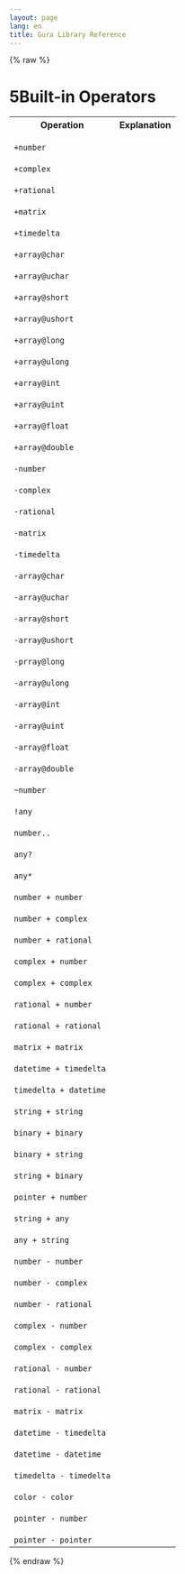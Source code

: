 ```yaml
---
layout: page
lang: en
title: Gura Library Reference
---
```


{% raw %}
<h1><span class="caption-index-1">5</span><a name="anchor-5"></a>Built-in Operators</h1>
<p>
<table>

<tr>
<th>
Operation</th>
<th>
Explanation</th>
</tr>

<tr>
<td>
<code>
+number</code>
</td>
<td>
</td>
</tr>

<tr>
<td>
<code>
+complex</code>
</td>
<td>
</td>
</tr>

<tr>
<td>
<code>
+rational</code>
</td>
<td>
</td>
</tr>

<tr>
<td>
<code>
+matrix</code>
</td>
<td>
</td>
</tr>

<tr>
<td>
<code>
+timedelta</code>
</td>
<td>
</td>
</tr>

<tr>
<td>
<code>
+array@char</code>
</td>
<td>
</td>
</tr>

<tr>
<td>
<code>
+array@uchar</code>
</td>
<td>
</td>
</tr>

<tr>
<td>
<code>
+array@short</code>
</td>
<td>
</td>
</tr>

<tr>
<td>
<code>
+array@ushort</code>
</td>
<td>
</td>
</tr>

<tr>
<td>
<code>
+array@long</code>
</td>
<td>
</td>
</tr>

<tr>
<td>
<code>
+array@ulong</code>
</td>
<td>
</td>
</tr>

<tr>
<td>
<code>
+array@int</code>
</td>
<td>
</td>
</tr>

<tr>
<td>
<code>
+array@uint</code>
</td>
<td>
</td>
</tr>

<tr>
<td>
<code>
+array@float</code>
</td>
<td>
</td>
</tr>

<tr>
<td>
<code>
+array@double</code>
</td>
<td>
</td>
</tr>

<tr>
<td>
<code>
-number</code>
</td>
<td>
</td>
</tr>

<tr>
<td>
<code>
-complex</code>
</td>
<td>
</td>
</tr>

<tr>
<td>
<code>
-rational</code>
</td>
<td>
</td>
</tr>

<tr>
<td>
<code>
-matrix</code>
</td>
<td>
</td>
</tr>

<tr>
<td>
<code>
-timedelta</code>
</td>
<td>
</td>
</tr>

<tr>
<td>
<code>
-array@char</code>
</td>
<td>
</td>
</tr>

<tr>
<td>
<code>
-array@uchar</code>
</td>
<td>
</td>
</tr>

<tr>
<td>
<code>
-array@short</code>
</td>
<td>
</td>
</tr>

<tr>
<td>
<code>
-array@ushort</code>
</td>
<td>
</td>
</tr>

<tr>
<td>
<code>
-prray@long</code>
</td>
<td>
</td>
</tr>

<tr>
<td>
<code>
-array@ulong</code>
</td>
<td>
</td>
</tr>

<tr>
<td>
<code>
-array@int</code>
</td>
<td>
</td>
</tr>

<tr>
<td>
<code>
-array@uint</code>
</td>
<td>
</td>
</tr>

<tr>
<td>
<code>
-array@float</code>
</td>
<td>
</td>
</tr>

<tr>
<td>
<code>
-array@double</code>
</td>
<td>
</td>
</tr>

<tr>
<td>
<code>
~number</code>
</td>
<td>
</td>
</tr>

<tr>
<td>
<code>
!any</code>
</td>
<td>
</td>
</tr>

<tr>
<td>
<code>
number..</code>
</td>
<td>
</td>
</tr>

<tr>
<td>
<code>
any?</code>
</td>
<td>
</td>
</tr>

<tr>
<td>
<code>
any*</code>
</td>
<td>
</td>
</tr>

<tr>
<td>
<code>
number + number</code>
</td>
<td>
</td>
</tr>

<tr>
<td>
<code>
number + complex</code>
</td>
<td>
</td>
</tr>

<tr>
<td>
<code>
number + rational</code>
</td>
<td>
</td>
</tr>

<tr>
<td>
<code>
complex + number</code>
</td>
<td>
</td>
</tr>

<tr>
<td>
<code>
complex + complex</code>
</td>
<td>
</td>
</tr>

<tr>
<td>
<code>
rational + number</code>
</td>
<td>
</td>
</tr>

<tr>
<td>
<code>
rational + rational</code>
</td>
<td>
</td>
</tr>

<tr>
<td>
<code>
matrix + matrix</code>
</td>
<td>
</td>
</tr>

<tr>
<td>
<code>
datetime + timedelta</code>
</td>
<td>
</td>
</tr>

<tr>
<td>
<code>
timedelta + datetime</code>
</td>
<td>
</td>
</tr>

<tr>
<td>
<code>
string + string</code>
</td>
<td>
</td>
</tr>

<tr>
<td>
<code>
binary + binary</code>
</td>
<td>
</td>
</tr>

<tr>
<td>
<code>
binary + string</code>
</td>
<td>
</td>
</tr>

<tr>
<td>
<code>
string + binary</code>
</td>
<td>
</td>
</tr>

<tr>
<td>
<code>
pointer + number</code>
</td>
<td>
</td>
</tr>

<tr>
<td>
<code>
string + any</code>
</td>
<td>
</td>
</tr>

<tr>
<td>
<code>
any + string</code>
</td>
<td>
</td>
</tr>

<tr>
<td>
<code>
number - number</code>
</td>
<td>
</td>
</tr>

<tr>
<td>
<code>
number - complex</code>
</td>
<td>
</td>
</tr>

<tr>
<td>
<code>
number - rational</code>
</td>
<td>
</td>
</tr>

<tr>
<td>
<code>
complex - number</code>
</td>
<td>
</td>
</tr>

<tr>
<td>
<code>
complex - complex</code>
</td>
<td>
</td>
</tr>

<tr>
<td>
<code>
rational - number</code>
</td>
<td>
</td>
</tr>

<tr>
<td>
<code>
rational - rational</code>
</td>
<td>
</td>
</tr>

<tr>
<td>
<code>
matrix - matrix</code>
</td>
<td>
</td>
</tr>

<tr>
<td>
<code>
datetime - timedelta</code>
</td>
<td>
</td>
</tr>

<tr>
<td>
<code>
datetime - datetime</code>
</td>
<td>
</td>
</tr>

<tr>
<td>
<code>
timedelta - timedelta</code>
</td>
<td>
</td>
</tr>

<tr>
<td>
<code>
color - color</code>
</td>
<td>
</td>
</tr>

<tr>
<td>
<code>
pointer - number</code>
</td>
<td>
</td>
</tr>

<tr>
<td>
<code>
pointer - pointer</code>
</td>
<td>
</td>
</tr>

</table>

</p>
<p />

{% endraw %}
